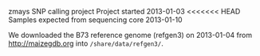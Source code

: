 zmays SNP calling project
Project started 2013-01-03
<<<<<<< HEAD
Samples expected from sequencing core 2013-01-10


We downloaded the B73 reference genome (refgen3) on 2013-01-04 from
http://maizegdb.org into `/share/data/refgen3/`.
